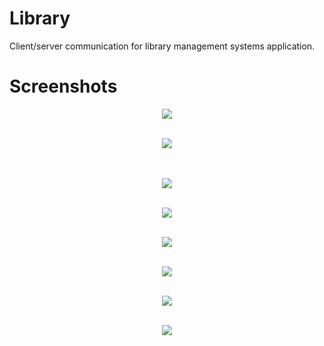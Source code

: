 # Library

Client/server communication for library management systems application.

# Screenshots

<p align="center">
  <img src="https://lh3.googleusercontent.com/-UJosSABbORk/WjBQBwPUHHI/AAAAAAAADZI/Kz5L6WPI38gukKBN8PpJTOau-j-hvnbJwCL0BGAs/w530-d-h809-n-rw/firstScreen.png" />
</br>
</br>
<p align="center">
  <img src="https://lh3.googleusercontent.com/-s19SVWkifBM/WjBRkR4k17I/AAAAAAAADaI/2rahm6lSPqgLhy4m0mQhUk8rQ3preqfBgCL0BGAs/w530-d-h687-n-rw/secondScreen.png" />
</br>
</br> 
</br>
<p align="center">
  <img src="https://lh3.googleusercontent.com/-Yck5o0jZTd8/WjBR8gC-dSI/AAAAAAAADag/3ABtEGYC0qEo9cBYXRMMeGq_6W21uaebgCL0BGAs/w530-d-h189-n-rw/thirdScreen.png" />
</br>
</br>
<p align="center">
  <img src="https://lh3.googleusercontent.com/-BmL-xwdc5ns/WjBSnjnIhBI/AAAAAAAADbE/IS81FgVTHMQci93Nd-FQsjaRhQXwY2C9wCL0BGAs/w530-d-h540-n-rw/fourthScreen.png" />
</br>
</br>
<p align="center">
  <img src="https://lh3.googleusercontent.com/-R6ADKBrtIy8/WjBSwxkkpjI/AAAAAAAADbc/nAmfwfLM3c0TJMAoCDKXNObMPov-PEjHQCL0BGAs/w530-d-h725-n-rw/fifthScreen.png" />
</br>
</br>
<p align="center">
  <img src="https://lh3.googleusercontent.com/-MQjc51hZMLg/WjBT3_Laz6I/AAAAAAAADcM/5hu8BNzsF4g_rjdAUQ4oq9V7FE_Br2ZtgCL0BGAs/w530-d-h526-n-rw/sixthScreen.png" />
</br>
</br>
<p align="center">
  <img src="https://lh3.googleusercontent.com/-MQjc51hZMLg/WjBT3_Laz6I/AAAAAAAADcM/5hu8BNzsF4g_rjdAUQ4oq9V7FE_Br2ZtgCL0BGAs/w530-d-h526-n-rw/sixthScreen.png" />
</br>
</br>
<p align="center">
  <img src="https://lh3.googleusercontent.com/-cewdt2rE5ws/WjBT7lXiZSI/AAAAAAAADcg/NgFpD1cxYdQhk4mL5fpI6ifsfDKv_OcmgCL0BGAs/w530-d-h686-n-rw/seventhScreen.png" />
  
  











